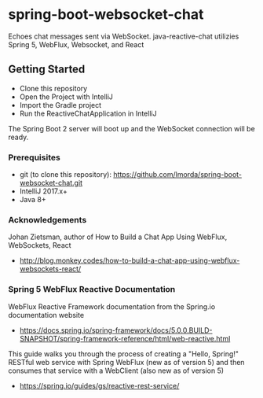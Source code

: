# spring-boot-websocket-chat

Echoes chat messages sent via WebSocket.  java-reactive-chat utilizies Spring 5, WebFlux, Websocket, and React

## Getting Started

 * Clone this repository
 * Open the Project with IntelliJ
 * Import the Gradle project
 * Run the ReactiveChatApplication in IntelliJ
 
 The Spring Boot 2 server will boot up and the WebSocket connection will be ready.

### Prerequisites

* git (to clone this repository): https://github.com/lmorda/spring-boot-websocket-chat.git
* IntelliJ 2017.x+
* Java 8+

### Acknowledgements

Johan Zietsman, author of How to Build a Chat App Using WebFlux, WebSockets, React

* http://blog.monkey.codes/how-to-build-a-chat-app-using-webflux-websockets-react/

### Spring 5 WebFlux Reactive Documentation

WebFlux Reactive Framework documentation from the Spring.io documentation website

* https://docs.spring.io/spring-framework/docs/5.0.0.BUILD-SNAPSHOT/spring-framework-reference/html/web-reactive.html

This guide walks you through the process of creating a "Hello, Spring!" RESTful web service with Spring WebFlux (new as of version 5) and then consumes that service with a WebClient (also new as of version 5)

* https://spring.io/guides/gs/reactive-rest-service/
